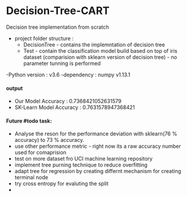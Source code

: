 # Decision-Tree-CART
Decision tree implementation from scratch

- project folder structure :
  - DecisionTree - contains the implemntation of decision tree
  - Test  - contain the classification model build based on top of iris dataset (comparision with sklearn version of decision tree)
          - no parameter tunning is performed
  
-Python version : v3.6
-dependency : numpy v1.13.1

#### output
- Our Model Accuracy : 0.7368421052631579
- SK-Learn Model Accuracy : 0.7631578947368421

#### Future #todo task:
  - Analyse the reson for the performance deviation with sklearn(76 % accuracy) to 73 % accuracy.
  - use other performance metric - right now its a raw accuracy number used for comaprision
  - test on more dataset fro UCI machine learning repository
  - implement tree purning technique to reduce overfitting
  - adapt tree for regression by creating differnt mechanism for creating terminal node
  - try cross entropy for evaluting the split
  - 
